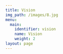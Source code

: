 ```yaml
---
title: Vision
img_path: /images/8.jpg
menu:
  main:
    identifier: vision
    name: Vision
    weight: 2
layout: page
---
```


